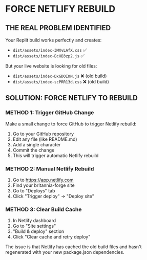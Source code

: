 # FORCE NETLIFY REBUILD

## THE REAL PROBLEM IDENTIFIED
Your Replit build works perfectly and creates:
- `dist/assets/index-3MXvLAfX.css` ✅ 
- `dist/assets/index-BcHB3zp2.js` ✅

But your live website is looking for old files:
- `dist/assets/index-DxGDOImN.js` ❌ (old build)
- `dist/assets/index-scPRR13d.css` ❌ (old build)

## SOLUTION: FORCE NETLIFY TO REBUILD

### METHOD 1: Trigger GitHub Change
Make a small change to force GitHub to trigger Netlify rebuild:

1. Go to your GitHub repository
2. Edit any file (like README.md)
3. Add a single character
4. Commit the change
5. This will trigger automatic Netlify rebuild

### METHOD 2: Manual Netlify Rebuild
1. Go to https://app.netlify.com
2. Find your britannia-forge site
3. Go to "Deploys" tab
4. Click "Trigger deploy" → "Deploy site"

### METHOD 3: Clear Build Cache
1. In Netlify dashboard
2. Go to "Site settings"
3. "Build & deploy" section
4. Click "Clear cache and retry deploy"

The issue is that Netlify has cached the old build files and hasn't regenerated with your new package.json dependencies.